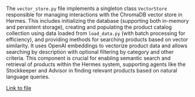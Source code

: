 The `vector_store.py` file implements a singleton class `VectorStore` responsible for managing interactions with the ChromaDB vector store in Hermes. This includes initializing the database (supporting both in-memory and persistent storage), creating and populating the product catalog collection using data loaded from `load_data.py` (with batch processing for efficiency), and providing methods for searching products based on vector similarity. It uses OpenAI embeddings to vectorize product data and allows searching by description with optional filtering by category and other criteria. This component is crucial for enabling semantic search and retrieval of products within the Hermes system, supporting agents like the Stockkeeper and Advisor in finding relevant products based on natural language queries.

[Link to file](../../../../src/hermes/data_processing/vector_store.py) 